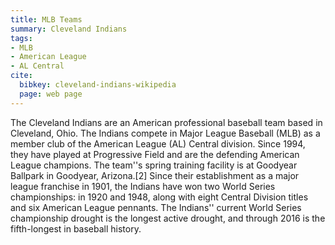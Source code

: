 ```yaml
---
title: MLB Teams
summary: Cleveland Indians
tags:
- MLB
- American League
- AL Central
cite:
  bibkey: cleveland-indians-wikipedia
  page: web page
---
```

The Cleveland Indians are an American professional baseball team based in Cleveland,
Ohio.  The Indians compete in Major League Baseball (MLB) as a member club of the
American League (AL) Central division. Since 1994, they have played at Progressive
Field and are the defending American League champions. The team''s spring training
facility is at Goodyear Ballpark in Goodyear, Arizona.[2] Since their establishment
as a major league franchise in 1901, the Indians have won two World Series championships:
in 1920 and 1948, along with eight Central Division titles and six American League
pennants. The Indians'' current World Series championship drought is the longest
active drought, and through 2016 is the fifth-longest in baseball history.
